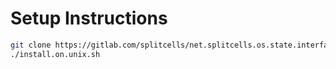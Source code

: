 # Setup Instructions

```sh
git clone https://gitlab.com/splitcells/net.splitcells.os.state.interface.git
./install.on.unix.sh
```
